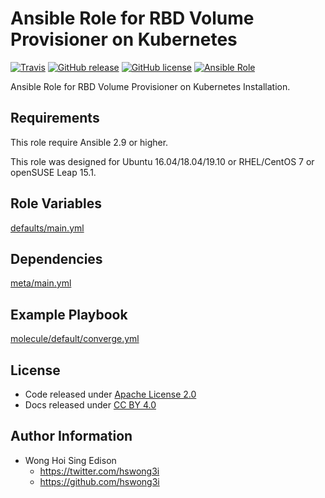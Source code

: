 # Ansible Role for RBD Volume Provisioner on Kubernetes

[![Travis](https://img.shields.io/travis/com/alvistack/ansible-role-kubernetes_rbd_provisioner.svg)](https://travis-ci.com/alvistack/ansible-role-kubernetes_rbd_provisioner)
[![GitHub release](https://img.shields.io/github/release/alvistack/ansible-role-kubernetes_rbd_provisioner.svg)](https://github.com/alvistack/ansible-role-kubernetes_rbd_provisioner)
[![GitHub license](https://img.shields.io/github/license/alvistack/ansible-role-kubernetes_rbd_provisioner.svg)](https://github.com/alvistack/ansible-role-kubernetes_rbd_provisioner/blob/master/LICENSE)
[![Ansible Role](https://img.shields.io/badge/galaxy-alvistack.kubernetes_rbd_provisioner-blue.svg)](https://galaxy.ansible.com/alvistack/kubernetes_rbd_provisioner)

Ansible Role for RBD Volume Provisioner on Kubernetes Installation.

## Requirements

This role require Ansible 2.9 or higher.

This role was designed for Ubuntu 16.04/18.04/19.10 or RHEL/CentOS 7 or openSUSE Leap 15.1.

## Role Variables

[defaults/main.yml](defaults/main.yml)

## Dependencies

[meta/main.yml](meta/main.yml)

## Example Playbook

[molecule/default/converge.yml](molecule/default/converge.yml)

## License

  - Code released under [Apache License 2.0](LICENSE)
  - Docs released under [CC BY 4.0](http://creativecommons.org/licenses/by/4.0/)

## Author Information

  - Wong Hoi Sing Edison
      - <https://twitter.com/hswong3i>
      - <https://github.com/hswong3i>
